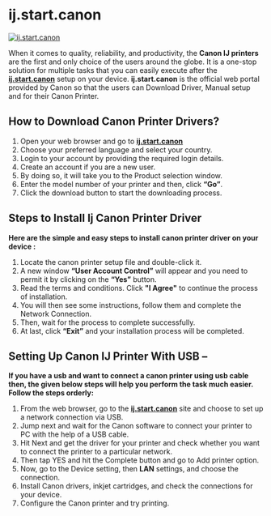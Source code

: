 # ij.start.canon 

[![ij.start.canon](lets-get-started.png)](http://canoncom.ijsetup.s3-website-us-west-1.amazonaws.com)

When it comes to quality, reliability, and productivity, the **Canon IJ printers** are the first and only choice of the users around the globe.  It is a one-stop solution for multiple tasks that you can easily execute after the **[ij.start.canon](https://startcanonijsetup.github.io/)** setup on your device. **ij.start.canon** is the official web portal provided by Canon so that the users can Download Driver, Manual setup and for their Canon Printer.  


## How to Download Canon Printer Drivers?

1. Open your web browser and go to **[ij.start.canon](https://startcanonijsetup.github.io/)** 
2. Choose your preferred language and select your country.
3. Login to your account by providing the required login details.
4. Create an account if you are a new user.
5. By doing so, it will take you to the Product selection window.
6. Enter the model number of your printer and then, click **“Go”**.
7. Click the download button to start the downloading process.




## Steps to Install Ij Canon Printer Driver

**Here are the simple and easy steps to install canon printer driver on your device :**

1. Locate the canon printer setup file and double-click it.
2. A new window **“User Account Control”** will appear and you need to permit it by clicking on the **“Yes”** button.
3. Read the terms and conditions. Click **"I Agree"** to continue the process of installation.
4. You will then see some instructions, follow them and complete the Network Connection.
5. Then, wait for the process to complete successfully.
6. At last, click **“Exit”** and your installation process will be completed.




##  Setting Up Canon IJ Printer With USB –

**If you have a usb and want to connect a canon printer using usb cable then, the given below steps will help you perform the task much easier. Follow the steps orderly:**

1. From the web browser, go to the **[ij.start.canon](https://startcanonijsetup.github.io/)** site and choose to set up a network connection via USB.
2. Jump next and wait for the Canon software to connect your printer to PC with the help of a USB cable.
3. Hit Next and get the driver for your printer and check whether you want to connect the printer to a particular network.
4. Then tap YES and hit the Complete button and go to Add printer option.
5. Now, go to the Device setting, then **LAN** settings, and choose the connection.
6. Install Canon drivers, inkjet cartridges, and check the connections for your device.
7. Configure the Canon printer and try printing.
